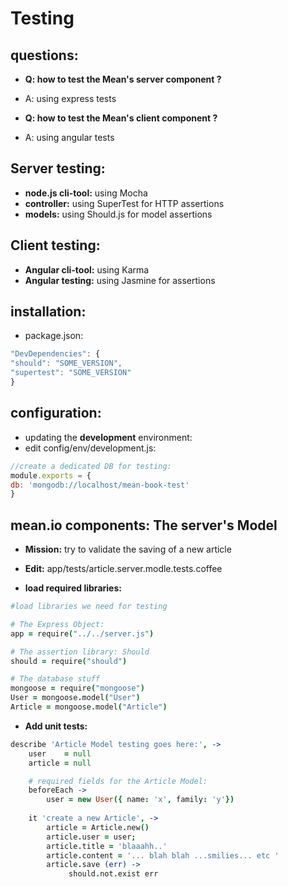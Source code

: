 Testing
====


questions:
----

- **Q: how to test the Mean's server component ?** 
- A: using express tests

- **Q: how to test the Mean's client component ?** 
- A: using angular tests



Server testing:
-----
- **node.js cli-tool:** using Mocha
- **controller:** using SuperTest for HTTP assertions
- **models:** using Should.js for model assertions


Client testing:
------
- **Angular cli-tool:** using Karma
- **Angular testing:** using Jasmine for assertions


installation:
---
- package.json:

```javascript
"DevDependencies": {
"should": "SOME_VERSION",
"supertest": "SOME_VERSION"
}
```

configuration:
-----
- updating the **development** environment: 
- edit config/env/development.js:

```javascript
//create a dedicated DB for testing:
module.exports = {
db: 'mongodb://localhost/mean-book-test'
}
```

**mean.io components:** The server's Model
----
- **Mission:** try to validate the saving of a new article

- **Edit:** app/tests/article.server.modle.tests.coffee

- **load required libraries:**

```coffeescript
#load libraries we need for testing

# The Express Object:  
app = require("../../server.js")

# The assertion library: Should
should = require("should")

# The database stuff 
mongoose = require("mongoose")
User = mongoose.model("User")
Article = mongoose.model("Article")
```

- **Add unit tests:**

```coffeescript
describe 'Article Model testing goes here:', ->
    user    = null
    article = null

    # required fields for the Article Model:
    beforeEach ->
        user = new User({ name: 'x', family: 'y'})
    
    it 'create a new Article', ->
        article = Article.new()
        article.user = user;
        article.title = 'blaaahh..'
        article.content = '... blah blah ...smilies... etc '
        article.save (err) ->
             should.not.exist err
```
